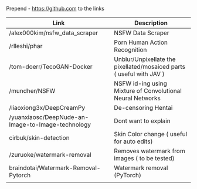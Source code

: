 Prepend - https://github.com to the links 

| Link      | Description |
| ----------- | ----------- |
| /alex000kim/nsfw_data_scraper | NSFW Data Scraper       |
| /rlleshi/phar   |  Porn Human Action Recognition        |
|/tom-doerr/TecoGAN-Docker|Unblur/Unpixellate the pixellated/mosaiced parts ( useful with JAV )|
|  /mundher/NSFW   |   NSFW id-ing using Mixture of Convolutional Neural Networks        |
|/liaoxiong3x/DeepCreamPy| De-censoring Hentai | 
|  /yuanxiaosc/DeepNude-an-Image-to-Image-technology   | Dont want to explain       |
|   cirbuk/skin-detection  |   Skin Color change ( useful for auto edits)        |
|  /zuruoke/watermark-removal   |  Removes watermark from images ( to be tested)         |
|  braindotai/Watermark-Removal-Pytorch   |    Watermark removal (PyTorch)       |
|     |           |


